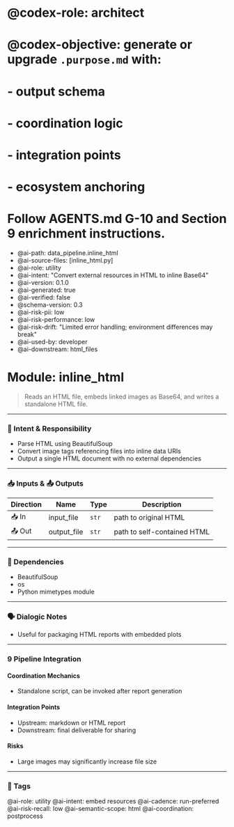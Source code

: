 # @codex-role: architect
# @codex-objective: generate or upgrade `.purpose.md` with:
# - output schema
# - coordination logic
# - integration points
# - ecosystem anchoring
# Follow AGENTS.md G-10 and Section 9 enrichment instructions.
- @ai-path: data_pipeline.inline_html
- @ai-source-files: [inline_html.py]
- @ai-role: utility
- @ai-intent: "Convert external resources in HTML to inline Base64"
- @ai-version: 0.1.0
- @ai-generated: true
- @ai-verified: false
- @schema-version: 0.3
- @ai-risk-pii: low
- @ai-risk-performance: low
- @ai-risk-drift: "Limited error handling; environment differences may break"
- @ai-used-by: developer
- @ai-downstream: html_files

# Module: inline_html
> Reads an HTML file, embeds linked images as Base64, and writes a standalone HTML file.

---

### 🎯 Intent & Responsibility
- Parse HTML using BeautifulSoup
- Convert image tags referencing files into inline data URIs
- Output a single HTML document with no external dependencies

---

### 📥 Inputs & 📤 Outputs
| Direction | Name | Type | Description |
|-----------|------|------|-------------|
| 📥 In | input_file | `str` | path to original HTML |
| 📤 Out | output_file | `str` | path to self-contained HTML |

---

### 🔗 Dependencies
- BeautifulSoup
- os
- Python mimetypes module

---

### 🗣 Dialogic Notes
- Useful for packaging HTML reports with embedded plots

---

### 9 Pipeline Integration
#### Coordination Mechanics
- Standalone script, can be invoked after report generation

#### Integration Points
- Upstream: markdown or HTML report
- Downstream: final deliverable for sharing

#### Risks
- Large images may significantly increase file size

---

### 🧠 Tags
@ai-role: utility
@ai-intent: embed resources
@ai-cadence: run-preferred
@ai-risk-recall: low
@ai-semantic-scope: html
@ai-coordination: postprocess
